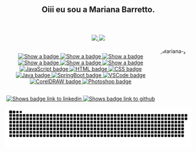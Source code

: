 <header>
  <h2 align="center">Oiii eu sou a Mariana Barretto.</h2>
</header>

<div align="center">
  <a href="https://github.com/MarianaBarretto">
  <img height="160em" src="https://github-readme-stats.vercel.app/api?username=MarianaBarretto&show_icons=true&theme=dracula&include_all_commits=true&count_private=true"/>
  <img height="160em" src="https://github-readme-stats.vercel.app/api/top-langs/?username=MarianaBarretto&layout=compact&langs_count=7&theme=dracula"/>
</div>
<div style="display: inline_block"><br>
   <img align="right" alt="Mariana-pic" height="150" style="border-radius:50px;" src="https://i.picasion.com/pic91/c861f58ab5278fda7957bd2f5f80e08c.gif">
</div>
    
<div class="badges">
        <p align="center">
            <picture id="git">
                <source media="(prefers-color-scheme: light)" srcset="https://img.shields.io/badge/-Git-F5F5F5?style=flat&logo=git">
                <source media="(prefers-color-scheme: dark)" srcset="https://img.shields.io/badge/-Git-05122A?style=flat&logo=git">
                <img src="https://img.shields.io/badge/-Git-05122A?style=flat&logo=git" alt="Show a badge">
            </picture>
            <picture id="docker">
                <source media="(prefers-color-scheme: light)" srcset="https://img.shields.io/badge/-Docker-F5F5F5?style=flat&logo=docker">
                <source media="(prefers-color-scheme: dark)" srcset="https://img.shields.io/badge/-Docker-05122A?style=flat&logo=docker">
                <img src="https://img.shields.io/badge/-Docker-05122A?style=flat&logo=docker" alt="Show a badge">
            </picture>
            <picture id="jenkins">
                <source media="(prefers-color-scheme: light)" srcset="https://img.shields.io/badge/-Jenkins-F5F5F5?style=flat&logo=jenkins&logoColor=black">
                <source media="(prefers-color-scheme: dark)" srcset="https://img.shields.io/badge/-Jenkins-05122A?style=flat&logo=jenkins&logoColor=white">
                <img src="https://img.shields.io/badge/-Jenkins-05122A?style=flat&logo=jenkins&logoColor=white" alt="Show a badge">
            </picture>
            <picture id="amazon-web-service">
                <source media="(prefers-color-scheme: light)" srcset="https://img.shields.io/badge/-AWS-F5F5F5?style=flat&logo=amazon-aws&logoColor=yellow">
                <source media="(prefers-color-scheme: dark)" srcset="https://img.shields.io/badge/-AWS-05122A?style=flat&logo=amazon-aws&logoColor=yellow">
                <img src="https://img.shields.io/badge/-AWS-05122A?style=flat&logo=amazon-aws&logoColor=yellow" alt="Show a badge">
            </picture>
            <picture id="prometheus">
                <source media="(prefers-color-scheme: light)" srcset="https://img.shields.io/badge/-Prometheus-F5F5F5?style=flat&logo=prometheus">
                <source media="(prefers-color-scheme: dark)" srcset="https://img.shields.io/badge/-Prometheus-05122A?style=flat&logo=prometheus">
                <img src="https://img.shields.io/badge/-Prometheus-05122A?style=flat&logo=prometheus" alt="Show a badge">
            </picture>
            <picture id="grafana">
                <source media="(prefers-color-scheme: light)" srcset="https://img.shields.io/badge/-Grafana-F5F5F5?style=flat&logo=grafana">
                <source media="(prefers-color-scheme: dark)" srcset="https://img.shields.io/badge/-Grafana-05122A?style=flat&logo=grafana">
                <img src="https://img.shields.io/badge/-Grafana-05122A?style=flat&logo=grafana" alt="Show a badge">
            </picture>
            <picture id="javascript">
                <source media="(prefers-color-scheme: light)" srcset="https://img.shields.io/badge/-JavaScript-F5F5F5?style=flat&logo=javascript">
                <source media="(prefers-color-scheme: dark)" srcset="https://img.shields.io/badge/-JavaScript-05122A?style=flat&logo=javascript">
                <img src="https://img.shields.io/badge/-JavaScript-05122A?style=flat&logo=javascript" alt="JavaScript badge">
            </picture>
            <picture id="html">
                <source media="(prefers-color-scheme: light)" srcset="https://img.shields.io/badge/-HTML-F5F5F5?style=flat&logo=html5">
                <source media="(prefers-color-scheme: dark)" srcset="https://img.shields.io/badge/-HTML-05122A?style=flat&logo=html5">
                <img src="https://img.shields.io/badge/-HTML-05122A?style=flat&logo=html5" alt="HTML badge">
            </picture>
            <picture id="css">
                <source media="(prefers-color-scheme: light)" srcset="https://img.shields.io/badge/-CSS-F5F5F5?style=flat&logo=css3">
                <source media="(prefers-color-scheme: dark)" srcset="https://img.shields.io/badge/-CSS-05122A?style=flat&logo=css3">
                <img src="https://img.shields.io/badge/-CSS-05122A?style=flat&logo=css3" alt="CSS badge">
            </picture>
            <picture id="java">
                <source media="(prefers-color-scheme: light)" srcset="https://img.shields.io/badge/-Java-F5F5F5?style=flat&logo=java">
                <source media="(prefers-color-scheme: dark)" srcset="https://img.shields.io/badge/-Java-05122A?style=flat&logo=java">
                <img src="https://img.shields.io/badge/-Java-05122A?style=flat&logo=java" alt="Java badge">
            </picture>
          <picture id="springboot">
                <source media="(prefers-color-scheme: light)" srcset="https://img.shields.io/badge/-SpringBoot-F5F5F5?style=flat&logo=springboot">
                <source media="(prefers-color-scheme: dark)" srcset="https://img.shields.io/badge/-SpringBoot-05122A?style=flat&logo=springboot">
                <img src="https://img.shields.io/badge/-SpringBoot-05122A?style=flat&logo=springboot" alt="SpringBoot badge">
            </picture>
            <picture id="vscode">
                <source media="(prefers-color-scheme: light)" srcset="https://img.shields.io/badge/-VSCode-F5F5F5?style=flat&logo=visual-studio-code">
                <source media="(prefers-color-scheme: dark)" srcset="https://img.shields.io/badge/-VSCode-05122A?style=flat&logo=visual-studio-code">
                <img src="https://img.shields.io/badge/-VSCode-05122A?style=flat&logo=visual-studio-code" alt="VSCode badge">
            </picture>
            <picture id="coreldraw">
                <source media="(prefers-color-scheme: light)" srcset="https://img.shields.io/badge/-CorelDRAW-F5F5F5?style=flat&logo=coreldraw">
                <source media="(prefers-color-scheme: dark)" srcset="https://img.shields.io/badge/-CorelDRAW-05122A?style=flat&logo=coreldraw">
                <img src="https://img.shields.io/badge/-CorelDRAW-05122A?style=flat&logo=coreldraw" alt="CorelDRAW badge">
            </picture>
            <picture id="photoshop">
                <source media="(prefers-color-scheme: light)" srcset="https://img.shields.io/badge/-Photoshop-F5F5F5?style=flat&logo=adobe-photoshop">
                <source media="(prefers-color-scheme: dark)" srcset="https://img.shields.io/badge/-Photoshop-05122A?style=flat&logo=adobe-photoshop">
                <img src="https://img.shields.io/badge/-Photoshop-05122A?style=flat&logo=adobe-photoshop" alt="Photoshop badge">
            </picture>
        </p>
    </div>

 ##
  
  <div> 
    <p class="social-media" align="center">
    <a id="linkedin" href="https://www.linkedin.com/in/marianagbarretto)" target="_blank">
      <picture>
        <source media="(prefers-color-scheme: light)" srcset="https://img.shields.io/badge/-LinkedIn-F5F5F5?style=flat&logo=linkedin&logoColor=black">
        <source media="(prefers-color-scheme: dark)" srcset="https://img.shields.io/badge/-LinkedIn-05122A?style=flat&logo=linkedin">
        <img src="https://img.shields.io/badge/-LinkedIn-05122A?style=flat&logo=linkedin" alt="Shows badge link to linkedin">
      </picture>
    </a>
    <a id="github" href="https://github.com/MarianaBarretto" target="_blank">
      <picture>
        <source media="(prefers-color-scheme: light)" srcset="https://img.shields.io/badge/-GitHub-F5F5F5?style=flat&logo=github&logoColor=black">
        <source media="(prefers-color-scheme: dark)" srcset="https://img.shields.io/badge/-GitHub-05122A?style=flat&logo=github">
        <img src="https://img.shields.io/badge/-GitHub-05122A?style=flat&logo=github" alt="Shows badge link to github">
      </picture>
    </a>
  </p>
 
   ![Snake animation](https://github.com/MarianaBarretto/MarianaBarretto/blob/output/github-contribution-grid-snake.svg)
  </div>
